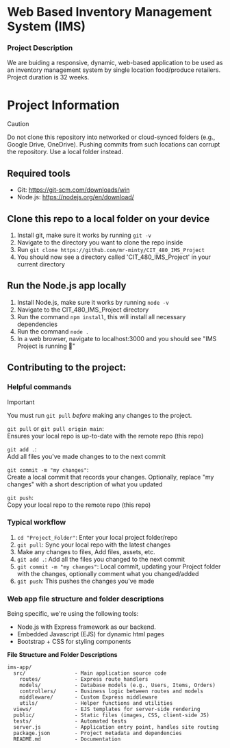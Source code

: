 
# Web Based Inventory Management System (IMS)

### Project Description
We are buiding a responsive, dynamic, web-based application to be used as an inventory management system by single location food/produce retailers.  
Project duration is 32 weeks.  

# Project Information

>[!CAUTION]
>Do not clone this repository into networked or cloud-synced folders (e.g., Google Drive, OneDrive). Pushing commits from such locations can corrupt the repository. Use a local folder instead.
## Required tools

- Git: https://git-scm.com/downloads/win  
- Node.js: https://nodejs.org/en/download/

## Clone this repo to a local folder on your device

1. Install git, make sure it works by running `git -v`
2. Navigate to the directory you want to clone the repo inside
3. Run `git clone https://github.com/mr-minty/CIT_480_IMS_Project`
4. You should now see a directory called 'CIT_480_IMS_Project' in your current directory

## Run the Node.js app locally
1. Install Node.js, make sure it works by running `node -v`
2. Navigate to the CIT_480_IMS_Project directory
3. Run the command `npm install`, this will install all necessary dependencies
4. Run the command `node .`
5. In a web browser, navigate to localhost:3000 and you should see "IMS Project is running 🚀"

## Contributing to the project:

### Helpful commands
>[!IMPORTANT]
>You must run `git pull` *before* making any changes to the project.

`git pull` or `git pull origin main`:  
Ensures your local repo is up-to-date with the remote repo (this repo)

`git add .`:  
Add all files you've made changes to to the next commit

`git commit -m "my changes"`:  
Create a local commit that records your changes. Optionally, replace "my changes" with a short description of what you updated

`git push`:  
Copy your local repo to the remote repo (this repo)

### Typical workflow

1. `cd "Project_Folder"`: Enter your local project folder/repo
2. `git pull`: Sync your local repo with the latest changes
3. Make any changes to files, Add files, assets, etc.
4. `git add .`: Add all the files you changed to the next commit
5. `git commit -m "my changes"`: Local commit, updating your Project folder with the changes, optionally comment what you changed/added
6. `git push`: This pushes the changes you've made 

### Web app file structure and folder descriptions

Being specific, we're using the following tools:  
- Node.js with Express framework as our backend.
- Embedded Javascript (EJS) for dynamic html pages
- Bootstrap + CSS for styling components

**File Structure and Folder Descriptions**
```
ims-app/
  src/                - Main application source code
    routes/           - Express route handlers
    models/           - Database models (e.g., Users, Items, Orders)
    controllers/      - Business logic between routes and models
    middleware/       - Custom Express middleware
    utils/            - Helper functions and utilities
  views/              - EJS templates for server-side rendering
  public/             - Static files (images, CSS, client-side JS)
  tests/              - Automated tests
  server.js           - Application entry point, handles site routing
  package.json        - Project metadata and dependencies
  README.md           - Documentation
```
